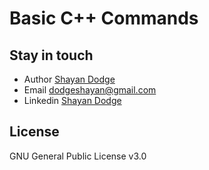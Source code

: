 # Basic C++ Commands
## Stay in touch

* Author   [Shayan Dodge](https://www.researchgate.net/profile/Shayan-Dodge)
* Email    dodgeshayan@gmail.com
* Linkedin [Shayan Dodge](https://www.linkedin.com/in/shayan-dodge-441453204/)

## License

GNU General Public License v3.0
